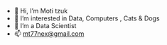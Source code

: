 - 👋 Hi, I’m Moti tzuk
- 👀 I’m interested in Data, Computers , Cats & Dogs
- 🌱 I’m a Data Scientist 
- 📫 mt77nex@gmail.com
